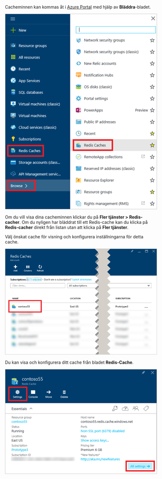 Cacheminnen kan kommas åt i [Azure Portal](https://portal.azure.com) med hjälp av **Bläddra**-bladet.

![Azure Redis Cache – bladet Bläddra](media/redis-cache-browse/redis-cache-browse.png)

Om du vill visa dina cacheminnen klickar du på **Fler tjänster > Redis-cacher**. Om du nyligen har bläddrat till ett Redis-cache kan du klicka på **Redis-cacher** direkt från listan utan att klicka på **Fler tjänster**.

Välj önskat cache för visning och konfigurera inställningarna för detta cache.

![Azure Redis Cache – cachelistan Bläddra](media/redis-cache-browse/redis-caches.png)

Du kan visa och konfigurera ditt cache från bladet **Redis-Cache**.

![Alla inställningar för Redis-cache](media/redis-cache-browse/redis-cache-blade.png)



<!--HONumber=Jan17_HO1-->


